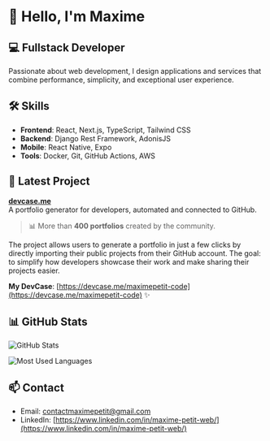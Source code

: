 # 👋 Hello, I'm Maxime

## 💻 Fullstack Developer

Passionate about web development, I design applications and services that combine performance, simplicity, and exceptional user experience.

## 🛠️ Skills

- **Frontend**: React, Next.js, TypeScript, Tailwind CSS
- **Backend**: Django Rest Framework, AdonisJS
- **Mobile**: React Native, Expo
- **Tools**: Docker, Git, GitHub Actions, AWS

## 📌 Latest Project

**[devcase.me](https://devcase.me)**  
A portfolio generator for developers, automated and connected to GitHub.  
> 📊 More than **400 portfolios** created by the community.

The project allows users to generate a portfolio in just a few clicks by directly importing their public projects from their GitHub account. The goal: to simplify how developers showcase their work and make sharing their projects easier.

**My DevCase**: [https://devcase.me/maximepetit-code](https://devcase.me/maximepetit-code) ✨


## 📊 GitHub Stats

![GitHub Stats](https://github-readme-stats.vercel.app/api?username=maximepetit-code&show_icons=true&theme=radical)

![Most Used Languages](https://github-readme-stats.vercel.app/api/top-langs/?username=maximepetit-code&layout=compact&theme=radical)

## 📫 Contact

- Email: [contactmaximepetit@gmail.com](mailto:contactmaximepetit@gmail.com)
- LinkedIn: [https://www.linkedin.com/in/maxime-petit-web/](https://www.linkedin.com/in/maxime-petit-web/)